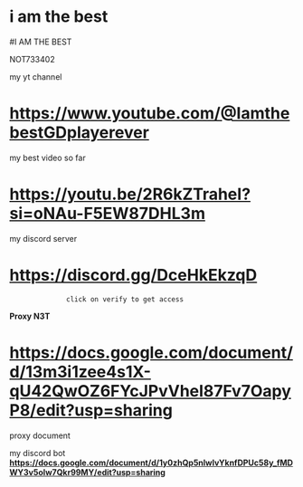 # i am the best

#I AM THE BEST

NOT733402


my yt channel
# https://www.youtube.com/@IamthebestGDplayerever

my best video so far
# https://youtu.be/2R6kZTraheI?si=oNAu-F5EW87DHL3m

my discord server 
# https://discord.gg/DceHkEkzqD
                 
                  click on verify to get access 


**Proxy N3T** 
# https://docs.google.com/document/d/13m3i1zee4s1X-qU42QwOZ6FYcJPvVheI87Fv7OapyP8/edit?usp=sharing
proxy document 


my discord bot
**https://docs.google.com/document/d/1y0zhQp5nlwIvYknfDPUc58y_fMDWY3v5oIw7Qkr99MY/edit?usp=sharing**


